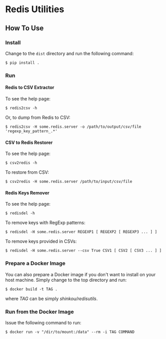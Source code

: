 # Redis Utilities

## How To Use

### Install

Change to the `dist` directory and run the following command:

```
$ pip install .
```

### Run

#### Redis to CSV Extractor

To see the help page:

```
$ redis2csv -h
```

Or, to dump from Redis to CSV:

```
$ redis2csv -H some.redis.server -o /path/to/output/csv/file 'regexp_key_pattern_.*'
```

#### CSV to Redis Restorer

To see the help page:

```
$ csv2redis -h
```

To restore from CSV:

```
$ csv2redis -H some.redis.server /path/to/input/csv/file
```

#### Redis Keys Remover

To see the help page:

```
$ redisdel -h
```

To remove keys with RegExp patterns:

```
$ redisdel -H some.redis.server REGEXP1 [ REGEXP2 [ REGEXP3 ... ] ]
```

To remove keys provided in CSVs:

```
$ redisdel -H some.redis.server --csv True CSV1 [ CSV2 [ CSV3 ... ] ]
```

### Prepare a Docker Image

You can also prepare a Docker image if you don't want to install on your
host machine. Simply change to the top directory and run:

```
$ docker build -t TAG .
```

where _TAG_ can be simply *shinkou/redisutils*.

### Run from the Docker Image

Issue the following command to run:

```
$ docker run -v "/dir/to/mount:/data" --rm -i TAG COMMAND
```
